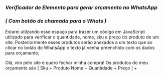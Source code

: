 ### *Verificador de Elemento para gerar orçamento no WhatsApp*
### *( Com botão de chamada para o Whats )*

Estarei utilzando esse espaço para trazer um código em JavaScript utilizado para verificar o quantidade, nome, sku e preço do produto de um site.
Posteriormente esses produtos serão anexados a um texto que ao clicar no botão do WhatsApp o texto já venha preenchido com os dados para orçamento;

Olá, vim pelo site e quero fechar minha compra! Os produtos do meu orçamento são [ Sku + Produto Nome + Quantidade + Preço ] + 
